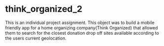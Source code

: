 # think_organized_2

This is an individual project assignment. This object was to build a mobile friendly app for a 
home organizing company(Think Organized) that allowed them to search for the closest donation drop off sites available
according to the users current geolocation.
